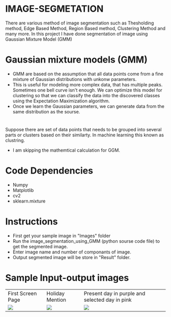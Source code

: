 # IMAGE-SEGMETATION
There are various method of image segmentation such as Thesholding method, Edge Based Method, Region Based method, Clustering Method and many more.
In this project I have done segmentation of image using Gaussian Mixture Model (GMM)

# Gaussian mixture models (GMM)

- GMM are based on the assumption that all data points come from a fine mixture of Gaussian distributions with unkonw parameters.
-  This is useful for modeling more complex data, that has multiple peaks. Sometimes one bell curve isn't enough. We can optimize this model for clustering so that we can classify the data into the discovered classes using the Expectation Maximization algorithm.
- Once we learn the Gaussian parameters, we can generate data from the same distribution as the sourse.
 #
 Suppose there are set of data points that needs to be grouped into several parts or clusters based on their similarty. In machine learning this known as  clustring.
 - I am skipping the mathemtical calculation for GGM.
 
 # Code Dependencies
 - Numpy
 - Matplotlib
 - cv2
 - sklearn.mixture
 # Instructions
 - First get your sample image in "Images" folder 
 - Run the image_segmentation_using_GMM (python sourse code file) to get the segmented image.
 - Enter image name and number of componants of image.
 - Output segmented image will be store in "Result" folder.
# Sample Input-output images
<table>
  <tr>
    <td>First Screen Page</td>
     <td>Holiday Mention</td>
     <td>Present day in purple and selected day in pink</td>
  </tr>
  <tr>
    <td valign="top"><img src="![rose_Mask0](https://user-images.githubusercontent.com/94883810/143034938-5bc312bf-8484-4da4-af18-f5ef3ceb4a76.jpg)"></td>
    <td valign="top"><img src="![rose_Mask1](https://user-images.githubusercontent.com/94883810/143034994-0037d27a-bc72-4b76-8ade-fd09ac01ee24.jpg)"></td>
    <td valign="top"><img src="![rose-Segmented](https://user-images.githubusercontent.com/94883810/143035040-e686b900-e597-47f0-a5b1-4041d4c97033.jpg)"></td>
  </tr>
 </table>
  


